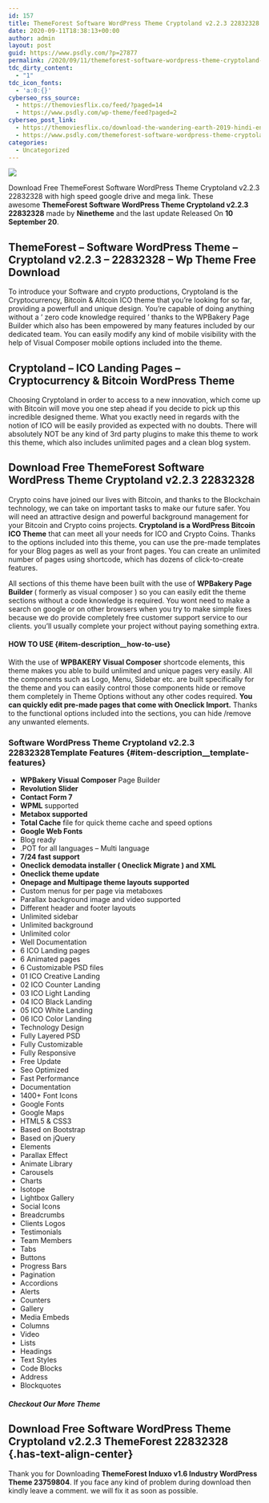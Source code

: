 ```yaml
---
id: 157
title: ThemeForest Software WordPress Theme Cryptoland v2.2.3 22832328
date: 2020-09-11T18:38:13+00:00
author: admin
layout: post
guid: https://www.psdly.com/?p=27877
permalink: /2020/09/11/themeforest-software-wordpress-theme-cryptoland-v2-2-3-22832328/
tdc_dirty_content:
  - "1"
tdc_icon_fonts:
  - 'a:0:{}'
cyberseo_rss_source:
  - https://themoviesflix.co/feed/?paged=14
  - https://www.psdly.com/wp-theme/feed?paged=2
cyberseo_post_link:
  - https://themoviesflix.co/download-the-wandering-earth-2019-hindi-english-480p-720p-1080p/
  - https://www.psdly.com/themeforest-software-wordpress-theme-cryptoland-v2-2-3-22832328
categories:
  - Uncategorized
---
```

<div>
  <img src="https://i0.wp.com/www.psdly.com/wp-content/uploads/2020/09/ThemeForest-Software-WordPress-Theme-Cryptoland-v2.2.3-22832328.jpg" class="ff-og-image-inserted" />
</div>

Download Free ThemeForest Software WordPress Theme Cryptoland v2.2.3 22832328 with high speed google drive and mega link. These awesome&nbsp;**ThemeForest Software WordPress Theme Cryptoland v2.2.3 22832328**&nbsp;made by&nbsp;**Ninetheme**&nbsp;and the last update Released On&nbsp;**10 September 20**.

## **ThemeForest – Software WordPress Theme – Cryptoland v2.2.3 – 22832328** – Wp Theme Free Download

To introduce your Software and crypto productions, Cryptoland is the Cryptocurrency, Bitcoin & Altcoin ICO theme that you’re looking for so far, providing a powerfull and unique design. You’re capable of doing anything without a ’ zero code knowledge required ’ thanks to the WPBakery Page Builder which also has been empowered by many features included by our dedicated team. You can easily modify any kind of mobile visibility with the help of Visual Composer mobile options included into the theme.

## **Cryptoland – ICO Landing Pages – Cryptocurrency & Bitcoin WordPress Theme**

Choosing Cryptoland in order to access to a new innovation, which come up with Bitcoin will move you one step ahead if you decide to pick up this incredible designed theme. What you exactly need in regards with the notion of ICO will be easily provided as expected with no doubts. There will absolutely NOT be any kind of 3rd party plugins to make this theme to work this theme, which also includes unlimited pages and a clean blog system.

## **Download Free ThemeForest Software WordPress Theme Cryptoland v2.2.3 22832328**

Crypto coins have joined our lives with Bitcoin, and thanks to the Blockchain technology, we can take on important tasks to make our future safer. You will need an attractive design and powerful background management for your Bitcoin and Crypto coins projects.&nbsp;**Cryptoland is a WordPress Bitcoin ICO Theme**&nbsp;that can meet all your needs for ICO and Crypto Coins. Thanks to the options included into this theme, you can use the pre-made templates for your Blog pages as well as your front pages. You can create an unlimited number of pages using shortcode, which has dozens of click-to-create features.

All sections of this theme have been built with the use of&nbsp;**WPBakery Page Builder&nbsp;**( formerly as visual composer ) so you can easily edit the theme sections without a code knowledge is required. You wont need to make a search on google or on other browsers when you try to make simple fixes because we do provide completely free customer support service to our clients. you’ll usually complete your project without paying something extra.

#### HOW TO USE {#item-description__how-to-use}

With the use of&nbsp;**WPBAKERY Visual Composer**&nbsp;shortcode elements, this theme makes you able to build unlimited and unique pages very easily. All the components such as Logo, Menu, Sidebar etc. are built specifically for the theme and you can easily control those components hide or remove them completely in Theme Options without any other codes required.&nbsp;**You can quickly edit pre-made pages that come with Oneclick Import.**&nbsp;Thanks to the functional options included into the sections, you can hide /remove any unwanted elements.

### Software WordPress Theme Cryptoland v2.2.3 22832328Template Features {#item-description__template-features}

  * **WPBakery Visual Composer**&nbsp;Page Builder
  * **Revolution Slider**
  * **Contact Form 7**
  * **WPML**&nbsp;supported
  * **Metabox supported**
  * **Total Cache**&nbsp;file for quick theme cache and speed options
  * **Google Web Fonts**
  * Blog ready
  * .POT for all languages – Multi language
  * **7/24 fast support**
  * **Oneclick demodata installer ( Oneclick Migrate ) and XML**
  * **Oneclick theme update**
  * **Onepage and Multipage theme layouts supported**
  * Custom menus for per page via metaboxes
  * Parallax background image and video supported
  * Different header and footer layouts
  * Unlimited sidebar
  * Unlimited background
  * Unlimited color
  * Well Documentation
  * 6 ICO Landing pages
  * 6 Animated pages
  * 6 Customizable PSD files
  * 01 ICO Creative Landing
  * 02 ICO Counter Landing
  * 03 ICO Light Landing
  * 04 ICO Black Landing
  * 05 ICO White Landing
  * 06 ICO Color Landing
  * Technology Design
  * Fully Layered PSD
  * Fully Customizable
  * Fully Responsive
  * Free Update
  * Seo Optimized
  * Fast Performance
  * Documentation
  * 1400+ Font Icons
  * Google Fonts
  * Google Maps
  * HTML5 & CSS3
  * Based on Bootstrap
  * Based on jQuery
  * Elements
  * Parallax Effect
  * Animate Library
  * Carousels
  * Charts
  * Isotope
  * Lightbox Gallery
  * Social Icons
  * Breadcrumbs
  * Clients Logos
  * Testimonials
  * Team Members
  * Tabs
  * Buttons
  * Progress Bars
  * Pagination
  * Accordions
  * Alerts
  * Counters
  * Gallery
  * Media Embeds
  * Columns
  * Video
  * Lists
  * Headings
  * Text Styles
  * Code Blocks
  * Address
  * Blockquotes

##### **Checkout Our More Theme**

## **Download Free Software WordPress Theme Cryptoland v2.2.3 ThemeForest 22832328** {.has-text-align-center}

Thank you for Downloading&nbsp;**ThemeForest Induxo v1.6 Industry WordPress Theme 23759804**. If you face any kind of problem during download then kindly leave a comment. we will fix it as soon as possible.